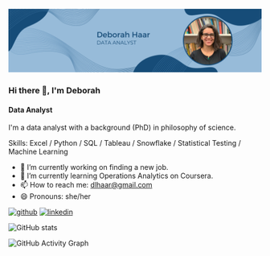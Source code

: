 <!--
**dlhaar/dlhaar** is a ✨ _special_ ✨ repository because its `README.md` (this file) appears on your GitHub profile.

Here are some ideas to get you started:

- 🔭 I’m currently working on ...
- 🌱 I’m currently learning ...
- 👯 I’m looking to collaborate on ...
- 🤔 I’m looking for help with ...
- 💬 Ask me about ...
- 📫 How to reach me: ...
- 😄 Pronouns: ...
- ⚡ Fun fact: ...
-->
![Data Analyst](https://github.com/dlhaar/dlhaar/blob/main/blue_banner.png)

### Hi there 👋, I'm Deborah
#### Data Analyst
I'm a data analyst with a background (PhD) in philosophy of science.

Skills: Excel / Python / SQL / Tableau / Snowflake / Statistical Testing / Machine Learning

- 🔭 I’m currently working on finding a new job.
- 🌱 I’m currently learning Operations Analytics on Coursera.
- 📫 How to reach me: dlhaar@gmail.com 
- 😄 Pronouns: she/her 


[<img src='https://cdn.jsdelivr.net/npm/simple-icons@3.0.1/icons/github.svg' alt='github' height='40'>](https://github.com/dlhaar)  [<img src='https://cdn.jsdelivr.net/npm/simple-icons@3.0.1/icons/linkedin.svg' alt='linkedin' height='40'>](https://www.linkedin.com/in/https://www.linkedin.com/in/deborahlhaar//)  


![GitHub stats](https://github-readme-stats.vercel.app/api?username=dlhaar&show_icons=true)  

![GitHub Activity Graph](https://activity-graph.herokuapp.com/graph?username=dlhaar)  
